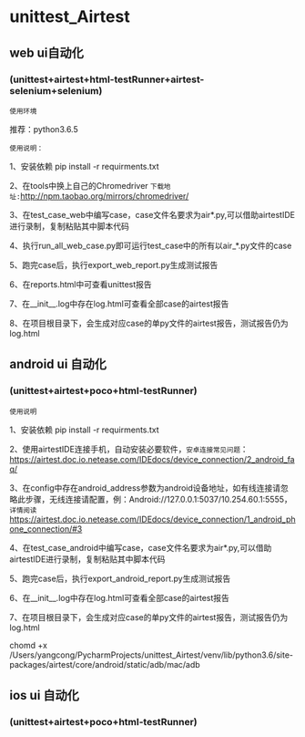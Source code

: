 # unittest_Airtest      

## web ui自动化
### (unittest+airtest+html-testRunner+airtest-selenium+selenium)  

`使用环境`  

推荐：python3.6.5  

`使用说明：`     

1、安装依赖  pip install -r requirments.txt  

2、在tools中换上自己的Chromedriver  `下载地址:`http://npm.taobao.org/mirrors/chromedriver/  

3、在test_case_web中编写case，case文件名要求为air*.py,可以借助airtestIDE进行录制，复制粘贴其中脚本代码    

4、执行run_all_web_case.py即可运行test_case中的所有以air_*.py文件的case   

5、跑完case后，执行export_web_report.py生成测试报告  

6、在reports.html中可查看unittest报告 

7、在__init__.log中存在log.html可查看全部case的airtest报告   

8、在项目根目录下，会生成对应case的单py文件的airtest报告，测试报告仍为log.html  

## android ui 自动化       
### (unittest+airtest+poco+html-testRunner)     

`使用说明`  

1、安装依赖  pip install -r requirments.txt  

2、使用airtestIDE连接手机，自动安装必要软件，`安卓连接常见问题`：https://airtest.doc.io.netease.com/IDEdocs/device_connection/2_android_faq/

3、在config中存在android_address参数为android设备地址，如有线连接请忽略此步骤，无线连接请配置，例：Android://127.0.0.1:5037/10.254.60.1:5555，`详情阅读`https://airtest.doc.io.netease.com/IDEdocs/device_connection/1_android_phone_connection/#3     

4、在test_case_android中编写case，case文件名要求为air*.py,可以借助airtestIDE进行录制，复制粘贴其中脚本代码 

5、跑完case后，执行export_android_report.py生成测试报告  

6、在__init__.log中存在log.html可查看全部case的airtest报告   

7、在项目根目录下，会生成对应case的单py文件的airtest报告，测试报告仍为log.html  

chomd +x /Users/yangcong/PycharmProjects/unittest_Airtest/venv/lib/python3.6/site-packages/airtest/core/android/static/adb/mac/adb

## ios ui 自动化       
### (unittest+airtest+poco+html-testRunner)  